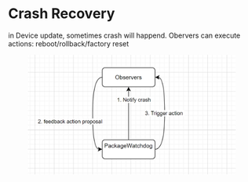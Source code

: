 # Crash Recovery

in Device update, sometimes crash will happend. Obervers can execute actions: reboot/rollback/factory reset



<figure><img src="../.gitbook/assets/image (1) (1) (1).png" alt=""><figcaption></figcaption></figure>
